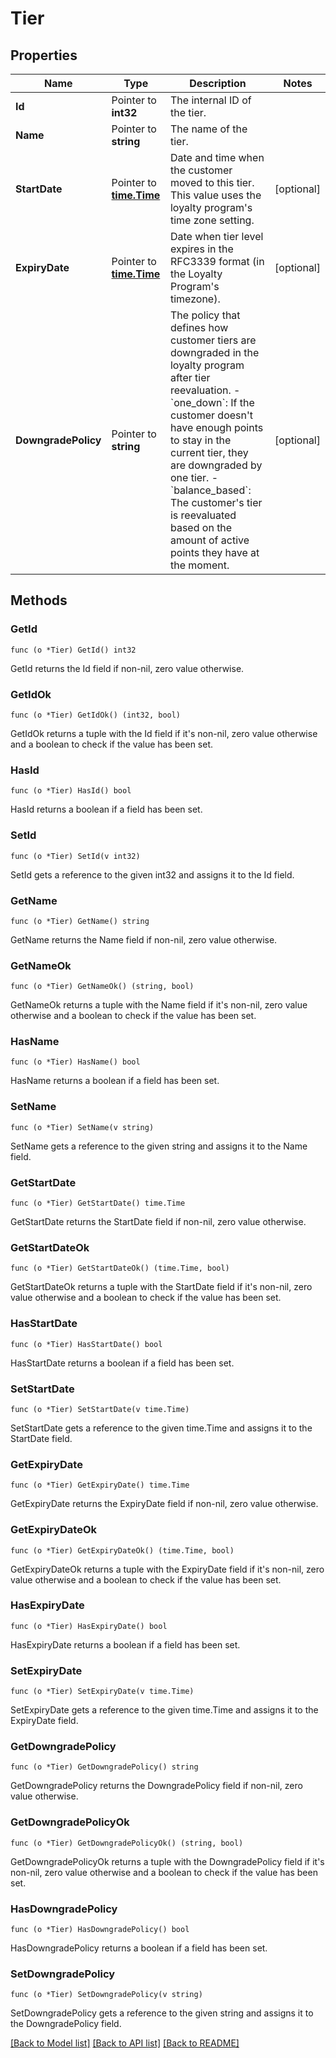 # Tier

## Properties

Name | Type | Description | Notes
------------ | ------------- | ------------- | -------------
**Id** | Pointer to **int32** | The internal ID of the tier. | 
**Name** | Pointer to **string** | The name of the tier. | 
**StartDate** | Pointer to [**time.Time**](time.Time.md) | Date and time when the customer moved to this tier. This value uses the loyalty program&#39;s time zone setting. | [optional] 
**ExpiryDate** | Pointer to [**time.Time**](time.Time.md) | Date when tier level expires in the RFC3339 format (in the Loyalty Program&#39;s timezone). | [optional] 
**DowngradePolicy** | Pointer to **string** | The policy that defines how customer tiers are downgraded in the loyalty program after tier reevaluation.  - &#x60;one_down&#x60;: If the customer doesn&#39;t have enough points to stay in the current tier, they are downgraded by one tier.  - &#x60;balance_based&#x60;: The customer&#39;s tier is reevaluated based on the amount of active points they have at the moment.  | [optional] 

## Methods

### GetId

`func (o *Tier) GetId() int32`

GetId returns the Id field if non-nil, zero value otherwise.

### GetIdOk

`func (o *Tier) GetIdOk() (int32, bool)`

GetIdOk returns a tuple with the Id field if it's non-nil, zero value otherwise
and a boolean to check if the value has been set.

### HasId

`func (o *Tier) HasId() bool`

HasId returns a boolean if a field has been set.

### SetId

`func (o *Tier) SetId(v int32)`

SetId gets a reference to the given int32 and assigns it to the Id field.

### GetName

`func (o *Tier) GetName() string`

GetName returns the Name field if non-nil, zero value otherwise.

### GetNameOk

`func (o *Tier) GetNameOk() (string, bool)`

GetNameOk returns a tuple with the Name field if it's non-nil, zero value otherwise
and a boolean to check if the value has been set.

### HasName

`func (o *Tier) HasName() bool`

HasName returns a boolean if a field has been set.

### SetName

`func (o *Tier) SetName(v string)`

SetName gets a reference to the given string and assigns it to the Name field.

### GetStartDate

`func (o *Tier) GetStartDate() time.Time`

GetStartDate returns the StartDate field if non-nil, zero value otherwise.

### GetStartDateOk

`func (o *Tier) GetStartDateOk() (time.Time, bool)`

GetStartDateOk returns a tuple with the StartDate field if it's non-nil, zero value otherwise
and a boolean to check if the value has been set.

### HasStartDate

`func (o *Tier) HasStartDate() bool`

HasStartDate returns a boolean if a field has been set.

### SetStartDate

`func (o *Tier) SetStartDate(v time.Time)`

SetStartDate gets a reference to the given time.Time and assigns it to the StartDate field.

### GetExpiryDate

`func (o *Tier) GetExpiryDate() time.Time`

GetExpiryDate returns the ExpiryDate field if non-nil, zero value otherwise.

### GetExpiryDateOk

`func (o *Tier) GetExpiryDateOk() (time.Time, bool)`

GetExpiryDateOk returns a tuple with the ExpiryDate field if it's non-nil, zero value otherwise
and a boolean to check if the value has been set.

### HasExpiryDate

`func (o *Tier) HasExpiryDate() bool`

HasExpiryDate returns a boolean if a field has been set.

### SetExpiryDate

`func (o *Tier) SetExpiryDate(v time.Time)`

SetExpiryDate gets a reference to the given time.Time and assigns it to the ExpiryDate field.

### GetDowngradePolicy

`func (o *Tier) GetDowngradePolicy() string`

GetDowngradePolicy returns the DowngradePolicy field if non-nil, zero value otherwise.

### GetDowngradePolicyOk

`func (o *Tier) GetDowngradePolicyOk() (string, bool)`

GetDowngradePolicyOk returns a tuple with the DowngradePolicy field if it's non-nil, zero value otherwise
and a boolean to check if the value has been set.

### HasDowngradePolicy

`func (o *Tier) HasDowngradePolicy() bool`

HasDowngradePolicy returns a boolean if a field has been set.

### SetDowngradePolicy

`func (o *Tier) SetDowngradePolicy(v string)`

SetDowngradePolicy gets a reference to the given string and assigns it to the DowngradePolicy field.


[[Back to Model list]](../README.md#documentation-for-models) [[Back to API list]](../README.md#documentation-for-api-endpoints) [[Back to README]](../README.md)



